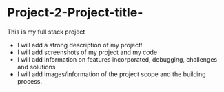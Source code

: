# Project-2-Project-title-
This is my full stack project

- I will add a strong description of my project!
- I will add screenshots of my project and my code
- I will add information on features incorporated, debugging, challenges and solutions
- I will add images/information of the project scope and the building process. 
